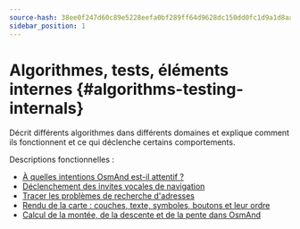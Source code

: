 ```yaml
---
source-hash: 38ee0f247d60c89e5228eefa0bf289ff64d9628dc150dd0fc1d9a1d8aad250a0
sidebar_position: 1
---
```


# Algorithmes, tests, éléments internes {#algorithms-testing-internals}
Décrit différents algorithmes dans différents domaines et explique comment ils fonctionnent et ce qui déclenche certains comportements.


Descriptions fonctionnelles :
* [À quelles intentions OsmAnd est-il attentif ?](./osmand-intents.md)
* [Déclenchement des invites vocales de navigation](./voice-prompt-triggering.md)
* [Tracer les problèmes de recherche d'adresses](./trace-address-search-issues.md)
* [Rendu de la carte : couches, texte, symboles, boutons et leur ordre](./map-rendering-layers.md)
* [Calcul de la montée, de la descente et de la pente dans OsmAnd](./calculate-uphill-slope.md)